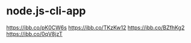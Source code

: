 # node.js-cli-app

https://ibb.co/pK0CW6s
https://ibb.co/TKzKw12
https://ibb.co/BZfhKg2
https://ibb.co/0qV8jzT
